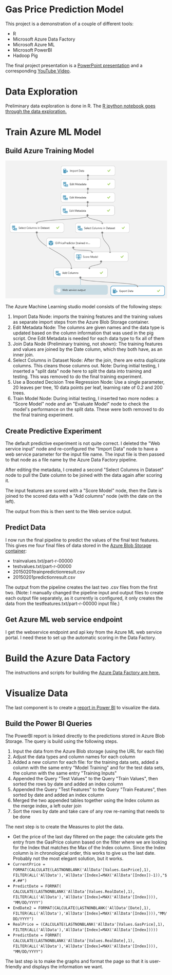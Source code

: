 # Gas Price Prediction Model

This project is a demonstration of a couple of different tools:

- R
- Microsoft Azure Data Factory
- Microsoft Azure ML
- Microsoft PowerBI
- Hadoop Pig

The final project presentation is a [PowerPoint presentation](Oil_Price_Demo.pptx) and a corresponding [YouTube Video](https://youtu.be/cvPfYq-O7Fc).

# Data Exploration

Preliminary data exploration is done in R. The [R ipython notebook goes through the data exploration.](/src/PricePredictor.ipynb)

# Train Azure ML Model

## Build Azure Training Model

![AzureML Image](/docs/AzureMLsetup.png)

The Azure Machine Learning studio model consists of the following steps:

1. Import Data Node: imports the training features and the training values as separate import steps from the Azure Blob Storage container.
2. Edit Metadata Node: The columns are given names and the data type is updated based on the column information that was used in the pig script. One Edit Metadata is needed for each data type to fix all of them
3. Join Data Node (Preliminary training, not shown): The training features and values are joined by the Date column, which they both have, as an inner join.
4. Select Columns in Dataset Node: After the join, there are extra duplicate columns. This cleans those columns out. Note: During initial testing, I inserted a "split data" node here to split the data into training and testing. This was removed to do the final training experiment.
5. Use a Boosted Decision Tree Regression Node: Use a single parameter, 20 leaves per tree, 10 data points per leaf, learning rate of 0.2 and 200 trees.
6. Train Model Node: During initial testing, I inserted two more nodes: a "Score Model" node and an "Evaluate Model" node to check the model's performance on the split data. These were both removed to do the final training experiment.


## Create Predictive Experiment
The default predictive experiment is not quite correct. I deleted the "Web service input" node and re-configured the "Import Data" node to have a web service parameter for the input file name. The input file is then passed to that node as a file name by the Azure Data Factory pipeline.

After editing the metadata, I created a second "Select Columns in Dataset" node to pull the Date column to be joined with the data again after scoring it.

The input features are scored with a "Score Model" node, then the Date is joined to the scored data with a "Add columns" node (with the date on the left).

The output from this is then sent to the Web service output.

## Predict Data
I now run the final pipeline to predict the values of the final test features. This gives me four final files of data stored in the [Azure Blob Storage container](/src/blobstoragecontainer):

- trainvalues.txt/part-r-00000
- testvalues.txt/part-r-00000
- 20150201trainpredictionresult.csv
- 20150201predictionresult.csv

The output from the pipeline creates the last two .csv files from the first two. (Note: I manually changed the pipeline input and output files to create each output file separately, as it currently is configured, it only creates the data from the testfeatures.txt/part-r-00000 input file.)

## Get Azure ML web service endpoint

I get the webservice endpoint and api key from the Azure ML web service portal. I need these to set up the automatic scoring in the Data Factory.

# Build the Azure Data Factory 

The instructions and scripts for building the [Azure Data Factory are here.](/src/AzureDataFactory/README.md)

# Visualize Data
The last component is to create a [report in Power BI](/src/PricePredictor.pbix) to visualize the data.

## Build the Power BI Queries

The PowerBI report is linked directly to the predictions stored in Azure Blob Storage. The query is build using the following steps.

1. Input the data from the Azure Blob storage (using the URL for each file)
2. Adjust the data types and column names for each column
3. Added a new column for each file: for the training data sets, added a column with the same entry "Model Training" and for the test data sets, the column with the same entry "Training Inputs"
4. Appended the Query "Test Values" to the Query "Train Values", then sorted the rows by date and added an index column
5. Appended the Query "Test Features" to the Query "Train Features", then sorted by date and added an index column
6. Merged the two appended tables together using the Index column as the merge index, a left outer join
7. Sort the rows by date and take care of any row re-naming that needs to be done	

The next step is to create the Measures to plot the data.
- Get the price of the last day filtered on the page: the calculate gets the entry from the GasPrice column based on the filter where we are looking for the Index that matches the Max of the Index column. Since the Index column is in chronological order, this works to give us the last date. Probably not the most elegant solution, but it works.
- `CurrentPrice = FORMAT(CALCULATE(LASTNONBLANK('AllData'[Values.GasPrice],1), FILTER(ALL('AllData'),'AllData'[Index]=MAX('AllData'[Index])-1)),"$#.##")`
- `PredictDate = FORMAT( CALCULATE(LASTNONBLANK('AllData'[Values.RealDate],1), FILTER(ALL('AllData'),'AllData'[Index]=MAX('AllData'[Index]))), "MM/DD/YYYY")`
- `EndDate2 = FORMAT(CALCULATE(LASTNONBLANK('AllData'[Date],1), FILTER(ALL('AllData'),'AllData'[Index]=MAX('AllData'[Index]))),"MM/DD/YYYY")`
- `RealPrice = (CALCULATE(LASTNONBLANK('AllData'[Values.GasPrice],1), FILTER(ALL('AllData'),'AllData'[Index]=MAX('AllData'[Index]))))`
- `PredictDate = FORMAT( CALCULATE(LASTNONBLANK('AllData'[Values.RealDate],1), FILTER(ALL('AllData'),'AllData'[Index]=MAX('AllData'[Index]))), "MM/DD/YYYY")`

The last step is to make the graphs and format the page so that it is user-friendly and displays the information we want.
